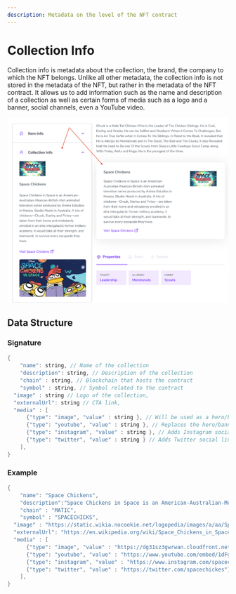 ```yaml
---
description: Metadata on the level of the NFT contract
---
```


# Collection Info

Collection info is metadata about the collection, the brand, the company to which the NFT belongs. Unlike all other metadata, the collection info is not stored in the metadata of the NFT, but rather in the metadata of the NFT contract. It allows us to add information such as the name and description of a collection as well as certain forms of media such as a logo and a banner, social channels, even a YouTube video.

![Information about the contract of a certain NFT](<../../.gitbook/assets/image (20).png>)

## Data Structure

### Signature

```java
{
	"name": string, // Name of the collection
	"description": string, // Description of the collection
	"chain" : string, // Blockchain that hosts the contract
	"symbol" : string, // Symbol related to the contract
  "image" : string // Logo of the collection,
  "externalUrl": string // CTA link,
  "media" : [
      {"type": "image", "value" : string }, // Will be used as a hero/banner image
      {"type": "youtube", "value" : string }, // Replaces the hero/banner image with an embeded video
      {"type": "instagram", "value" : string }, // Adds Instagram social link
      {"type": "twitter", "value" : string } // Adds Twitter social link
    ],
}

```

### Example

```java
{
	"name": "Space Chickens",
	"description":"Space Chickens in Space is an American-Australian-Mexican-British-Irish animated television series produced by Ánima Estudios in Mexico, Studio Moshi in Australia. A trio of chickens—Chuck, Starley and Finley—are taken from their home and mistakenly enrolled in an elite intergalactic former military academy. It would take all their strength, and teamwork, to survive every escapade they have.",
	"chain" : "MATIC",
	"symbol" : "SPACECHICKS",
  "image" : "https://static.wikia.nocookie.net/logopedia/images/a/aa/Space_Chickens_in_Space.jpg",
  "externalUrl": "https://en.wikipedia.org/wiki/Space_Chickens_in_Space",
  "media" : [
      {"type": "image", "value" : "https://dg31sz3gwrwan.cloudfront.net/fanart/355763/1357791-0-q80.jpg"},
      {"type": "youtube", "value" : "https://www.youtube.com/embed/1dFgZwpeokk"},
      {"type": "instagram", "value" : "https://www.instagram.com/spacechickes"},
      {"type": "twitter", "value" : "https://twitter.com/spacechickes"}
    ],
}
```
